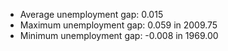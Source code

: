 
* Average unemployment gap: 0.015 
* Maximum unemployment gap: 0.059 in 2009.75 
* Minimum unemployment gap: -0.008 in 1969.00 

